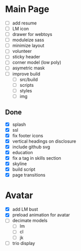 # Main Page
- [ ] add resume
- [ ] LM icon
- [ ] drawer for webtoys
- [ ] moduleize sass
- [ ] minimize layout
- [ ] volunteer
- [ ] sticky header
- [ ] corner model (low poly)
- [ ] asymetric mask
- [ ] improve build
	- [ ] src/build
	- [ ] scripts
	- [ ] styles
	- [ ] img

## Done
- [x] splash
- [x] ssl
- [x] fix footer icons
- [x] vertical headings on disclosure
- [x] include github svg
- [x] education
- [x] fix a tag in skills section
- [x] skyline
- [x] build script
- [x] page transitions

# Avatar
- [x] add LM bust
- [x] preload animation for avatar
- [ ] decimate models
	- [ ] lm
	- [ ] cl
	- [ ] jk
- [ ] trio display
